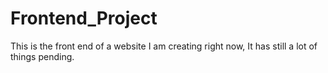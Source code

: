 # Frontend_Project
This is the front end of a website I am creating right now, It has still a lot of things pending.
